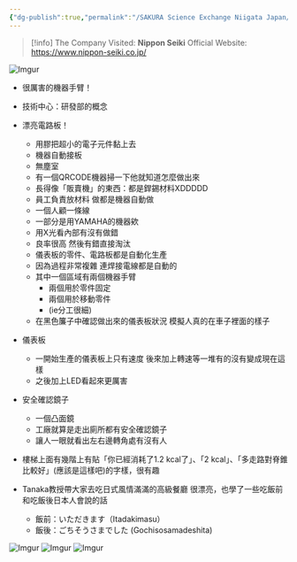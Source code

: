 ```yaml
---
{"dg-publish":true,"permalink":"/SAKURA Science Exchange Niigata Japan/Japan_1st_day_factory tour_seminar/","title":"1st Day - Factory Tour and Seminar ~ SAKURA Science exchange ~","noteIcon":"1","created":"2024-09-24T08:24:56.000+08:00","updated":"2024-10-02T17:01:50.338+08:00"}
---
```



> [!info] The Company Visited:
> **Nippon Seiki**
> Official Website: https://www.nippon-seiki.co.jp/

![Imgur](https://imgur.com/jQ5YkO2.jpg)

- 很厲害的機器手臂！
- 技術中心：研發部的概念
- 漂亮電路板！
	- 用膠把超小的電子元件黏上去
	- 機器自動接板
	- 無塵室
	- 有一個QRCODE機器掃一下他就知道怎麼做出來
	- 長得像「販賣機」的東西：都是銲錫材料XDDDDD
	- 員工負責放材料 做都是機器自動做
	- 一個人顧一條線
	- 一部分是用YAMAHA的機器欸
	- 用X光看內部有沒有做錯
	- 良率很高 然後有錯直接淘汰
	- 儀表板的零件、電路板都是自動化生產
	- 因為過程非常複雜 連焊接電線都是自動的
	- 其中一個區域有兩個機器手臂
		- 兩個用於零件固定
		- 兩個用於移動零件
		- (ie分工很細)
	- 在黑色簾子中確認做出來的儀表板狀況 模擬人真的在車子裡面的樣子

- 儀表板
	- 一開始生產的儀表板上只有速度 後來加上轉速等一堆有的沒有變成現在這樣 
	- 之後加上LED看起來更厲害

- 安全確認鏡子
	- 一個凸面鏡
	- 工廠就算是走出廁所都有安全確認鏡子
	- 讓人一眼就看出左右邊轉角處有沒有人

- 樓梯上面有幾階上有貼「你已經消耗了1.2 kcal了」、「2 kcal」、「多走路對脊錐比較好」(應該是這樣吧)的字樣，很有趣

- Tanaka教授帶大家去吃日式風情滿滿的高級餐廳
  很漂亮，也學了一些吃飯前和吃飯後日本人會說的話
	- 飯前：いただきます（Itadakimasu）
	- 飯後：ごちそうさまでした (Gochisosamadeshita)

![Imgur](https://imgur.com/lRf3cdm.jpeg)
![Imgur](https://imgur.com/x8F6p0F.jpeg)
![Imgur](https://imgur.com/TAjtelr.jpeg)

